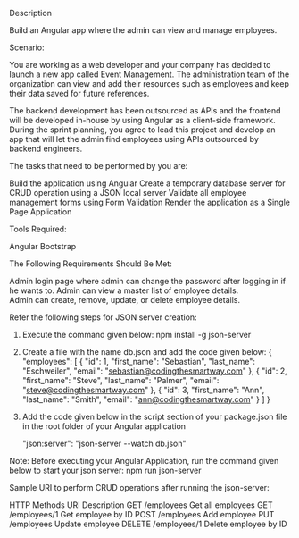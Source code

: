 Description

Build an Angular app where the admin can view and manage employees.

 

Scenario:

You are working as a web developer and your company has decided to launch a new app called Event Management. The administration team of the organization can view and add their resources such as employees and keep their data saved for future references.

The backend development has been outsourced as APIs and the frontend will be developed in-house by using Angular as a client-side framework. During the sprint planning, you agree to lead this project and develop an app that will let the admin find employees using APIs outsourced by backend engineers.

The tasks that need to be performed by you are:

Build the application using Angular
Create a temporary database server for CRUD operation using a JSON local server
Validate all employee management forms using Form Validation
Render the application as a Single Page Application
 

Tools Required:

Angular
Bootstrap
 

The Following Requirements Should Be Met:

Admin login page where admin can change the password after logging in if he wants to.
Admin can view a master list of employee details.  
Admin can create, remove, update, or delete employee details.
 

Refer the following steps for JSON server creation:

1) Execute the command given below:
npm install -g json-server

2) Create a file with the name db.json and add the code given below:
{
    "employees": [
      {
        "id": 1,
        "first_name": "Sebastian",
        "last_name": "Eschweiler",
        "email": "sebastian@codingthesmartway.com"
      },
      {
        "id": 2,
        "first_name": "Steve",
        "last_name": "Palmer",
        "email": "steve@codingthesmartway.com"
      },
      {
        "id": 3,
        "first_name": "Ann",
        "last_name": "Smith",
        "email": "ann@codingthesmartway.com"
      }
    ]
  }
 
3) Add the code given below in the script section of your package.json file in the root folder of your Angular application

    "json:server": "json-server --watch db.json"

Note: Before executing your Angular Application, run the command given below to start your json server:
npm run json-server

 

Sample URI to perform CRUD operations after running the json-server:

HTTP Methods	URI	Description
GET	/employees	Get all employees
GET	/employees/1	Get employee by ID
POST	/employees	Add employee
PUT	/employees	Update employee
DELETE	/employees/1	Delete employee by ID

